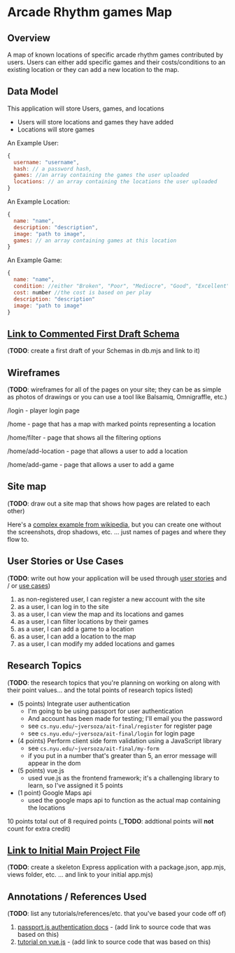 # Arcade Rhythm games Map

## Overview

A map of known locations of specific arcade rhythm games contributed by users.
Users can either add specific games and their costs/conditions to an existing location or 
they can add a new location to the map.

## Data Model

This application will store Users, games, and locations

* Users will store locations and games they have added
* Locations will store games

An Example User:

```javascript
{
  username: "username",
  hash: // a password hash,
  games: //an array containing the games the user uploaded
  locations: // an array containing the locations the user uploaded
}
```

An Example Location:

```javascript
{
  name: "name",
  description: "description",
  image: "path to image",
  games: // an array containing games at this location
}
```

An Example Game:

```javascript
{
  name: "name",
  condition: //either "Broken", "Poor", "Mediocre", "Good", "Excellent", and "Perfect",
  cost: number //the cost is based on per play
  description: "description"
  image: "path to image"
}
```


## [Link to Commented First Draft Schema](db.mjs) 

(__TODO__: create a first draft of your Schemas in db.mjs and link to it)

## Wireframes

(__TODO__: wireframes for all of the pages on your site; they can be as simple as photos of drawings or you can use a tool like Balsamiq, Omnigraffle, etc.)

/login - player login page

/home - page that has a map with marked points representing a location

/home/filter - page that shows all the filtering options

/home/add-location - page that allows a user to add a location

/home/add-game - page that allows a user to add a game

## Site map

(__TODO__: draw out a site map that shows how pages are related to each other)

Here's a [complex example from wikipedia](https://upload.wikimedia.org/wikipedia/commons/2/20/Sitemap_google.jpg), but you can create one without the screenshots, drop shadows, etc. ... just names of pages and where they flow to.

## User Stories or Use Cases

(__TODO__: write out how your application will be used through [user stories](http://en.wikipedia.org/wiki/User_story#Format) and / or [use cases](https://en.wikipedia.org/wiki/Use_case))

1. as non-registered user, I can register a new account with the site
2. as a user, I can log in to the site
3. as a user, I can view the map and its locations and games
4. as a user, I can filter locations by their games
5. as a user, I can add a game to a location
6. as a user, I can add a location to the map
7. as a user, I can modify my added locations and games


## Research Topics

(__TODO__: the research topics that you're planning on working on along with their point values... and the total points of research topics listed)

* (5 points) Integrate user authentication
    * I'm going to be using passport for user authentication
    * And account has been made for testing; I'll email you the password
    * see <code>cs.nyu.edu/~jversoza/ait-final/register</code> for register page
    * see <code>cs.nyu.edu/~jversoza/ait-final/login</code> for login page
* (4 points) Perform client side form validation using a JavaScript library
    * see <code>cs.nyu.edu/~jversoza/ait-final/my-form</code>
    * if you put in a number that's greater than 5, an error message will appear in the dom
* (5 points) vue.js
    * used vue.js as the frontend framework; it's a challenging library to learn, so I've assigned it 5 points
* (1 point) Google Maps api
    * used the google maps api to function as the actual map containing the locations

10 points total out of 8 required points (___TODO__: addtional points will __not__ count for extra credit)


## [Link to Initial Main Project File](app.mjs) 

(__TODO__: create a skeleton Express application with a package.json, app.mjs, views folder, etc. ... and link to your initial app.mjs)

## Annotations / References Used

(__TODO__: list any tutorials/references/etc. that you've based your code off of)

1. [passport.js authentication docs](http://passportjs.org/docs) - (add link to source code that was based on this)
2. [tutorial on vue.js](https://vuejs.org/v2/guide/) - (add link to source code that was based on this)

